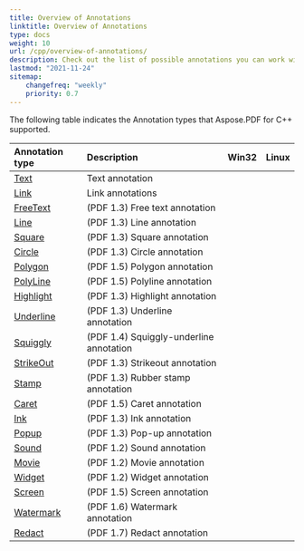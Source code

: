 ```yaml
---
title: Overview of Annotations
linktitle: Overview of Annotations
type: docs
weight: 10
url: /cpp/overview-of-annotations/
description: Check out the list of possible annotations you can work with using Aspose.PDF for C++.
lastmod: "2021-11-24"
sitemap:
    changefreq: "weekly"
    priority: 0.7
---
```


The following table indicates the Annotation types that Aspose.PDF for C++ supported.

|**Annotation type**|**Description**|**Win32**|**Linux**|
| :- | :- | :- | :- |
|[Text](/pdf/cpp/text-annotation/)|Text annotation|||
|[Link](/pdf/cpp/extra-annotations/)|Link annotations|||
|[FreeText](/pdf/cpp/text-annotation/)|(PDF 1.3) Free text annotation|||
|[Line](/pdf/cpp/figures-annotation/)|(PDF 1.3) Line annotation|||
|[Square](/pdf/cpp/figures-annotation/)|(PDF 1.3) Square annotation|||
|[Circle](/pdf/cpp/figures-annotation/)|(PDF 1.3) Circle annotation|||
|[Polygon](/pdf/cpp/figures-annotation/)|(PDF 1.5) Polygon annotation|||
|[PolyLine](/pdf/cpp/figures-annotation/)|(PDF 1.5) Polyline annotation|||
|[Highlight](/pdf/cpp/highlights-annotation/)|(PDF 1.3) Highlight annotation|||
|[Underline](/pdf/cpp/highlights-annotation/)|(PDF 1.3) Underline annotation|||
|[Squiggly](/pdf/cpp/highlights-annotation/)|(PDF 1.4) Squiggly-underline annotation|||
|[StrikeOut](/pdf/cpp/highlights-annotation/)|(PDF 1.3) Strikeout annotation|||
|[Stamp](/pdf/cpp/stamping/)|(PDF 1.3) Rubber stamp annotation|||
|[Caret](/pdf/cpp/extra-annotations/)|(PDF 1.5) Caret annotation|||
|[Ink](/pdf/cpp/figures-annotation/)|(PDF 1.3) Ink annotation|||
|[Popup](/pdf/cpp/text-annotation/)|(PDF 1.3) Pop-up annotation|||
|[Sound](/pdf/cpp/multimedia-annotation/)|(PDF 1.2) Sound annotation|||
|[Movie](/pdf/cpp/multimedia-annotation/)|(PDF 1.2) Movie annotation|||
|[Widget](/pdf/cpp/multimedia-annotation/)|(PDF 1.2) Widget annotation|||
|[Screen](/pdf/cpp/multimedia-annotation/)|(PDF 1.5) Screen annotation|||
|[Watermark](/pdf/cpp/sticky-annotations/)|(PDF 1.6) Watermark annotation|||
|[Redact](/pdf/cpp/extra-annotations/)|(PDF 1.7) Redact annotation|||

